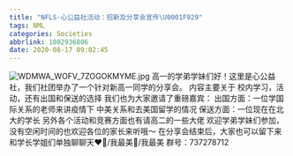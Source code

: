 ```yaml
---
title: "NFLS·心公益社活动：招新及分享会宣传\U0001F929"
tags: NML
categories: Societies
abbrlink: 1802936806
date: 2020-08-17 09:02:45
---
```

![W`DMWA_WO`FV_7ZOGOKMYME.jpg](https://i.loli.net/2020/08/17/J5na7oL3HUQrGl9.jpg)
高一的学弟学妹们好！这里是心公益社，我们社团举办了一个针对新高一同学的分享会。
内容主要关于 校内学习，活动，还有出国和保送的选择
我们也为大家邀请了重磅嘉宾：
出国方面：一位学国际关系的老师来讲疫情下 中美关系和去美国留学的情况
保送方面：一位现在在北大的学长
另外各个活动和竞赛方面也有请高二的一些大佬
欢迎学弟学妹们参加，没有空闲时间的也欢迎各位的家长来听哦～
在分享会结束后，大家也可以留下来和学长学姐们单独聊聊天❤️/我最美/我最美
群号：737278712

